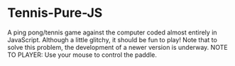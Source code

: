 # Tennis-Pure-JS
A ping pong/tennis game against the computer coded almost entirely in JavaScript. Although a little glitchy, it should be fun to play! Note that to solve this problem, the development of a newer version is underway.
NOTE TO PLAYER: Use your mouse to control the paddle.
